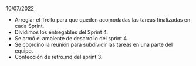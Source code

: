 10/07/2022

- Arreglar el Trello para que queden acomodadas las tareas finalizadas en cada Sprint.
- Dividimos los entregables del Sprint 4.
- Se armó el ambiente de desarrollo del sprint 4.
- Se coordino la reunión para subdividir las tareas en una parte del equipo.
- Confección de retro.md del sprint 3.

